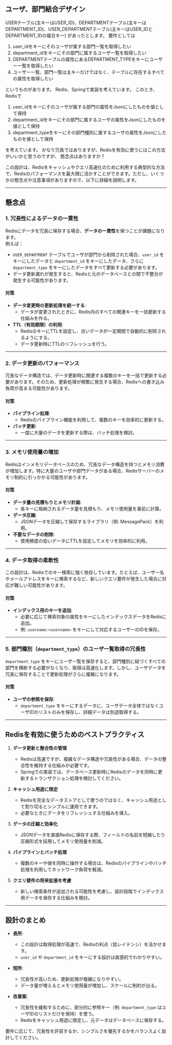 
## ユーザ、部門結合デザイン

USERテーブル(主キーはUSER_ID)、DEPARTMENTテーブル(主キーはDEPARTMENT_ID)、USER_DEPARTMENTテーブル(主キーはUSER_IDとDEPARTMENT_IDの複合キー)
があったとします。
要件としては
1. user_idをキーにそのユーザが属する部門一覧を取得したい
2. department_idをキーにその部門に属するユーザ一覧を取得したい
3. DEPARTMENTテーブルの属性にあるDEPARTMENT_TYPEをキーにユーザー一覧を取得したい
4. ユーザー一覧、部門一覧は主キーだけではなく、テーブルに存在するすべての属性を取得したい

というものがあります。
Redis、Springで実装を考えています。
このとき、Redisで
1. user_idをキーにそのユーザが属する部門の属性をJsonにしたものを値として保持
2. department_idをキーにその部門に属するユーザの属性をJsonにしたものを値として保持
3. department_typeをキーにその部門種別に属するユーザの属性をJsonにしたものを値として保持

を考えています。
かなり冗長ではありますが、Redisを有効に使うにはこの方法がいいかと思うのですが、
懸念点はありますか？

この設計は、Redisをキャッシュやクエリ高速化のために利用する典型的な方法で、Redisのパフォーマンスを最大限に活かすことができます。ただし、いくつかの懸念点や注意事項がありますので、以下に詳細を説明します。

---

## **懸念点**

### **1. 冗長性によるデータの一貫性**
Redisにデータを冗長に保存する場合、**データの一貫性**を保つことが課題になります。  
例えば：
- `USER_DEPARTMENT` テーブルでユーザが部門から削除された場合、`user_id` をキーにしたデータと `department_id` をキーにしたデータ、さらに `department_type` をキーにしたデータをすべて更新する必要があります。
- データ更新漏れが発生すると、Redisと元のデータベースとの間で不整合が発生する可能性があります。

#### **対策**
- **データ変更時の更新処理を統一する**:
  - データが変更されたときに、Redis内のすべての関連キーを一括更新する仕組みを作る。
- **TTL（有効期限）の利用**:
  - RedisのキーにTTLを設定し、古いデータが一定期間で自動的に削除されるようにする。
  - データ更新時にTTLのリフレッシュを行う。

---

### **2. データ更新のパフォーマンス**
冗長なデータ構造では、データ更新時に関連する複数のキーを一括で更新する必要があります。そのため、更新処理が頻繁に発生する場合、Redisへの書き込み負荷が高まる可能性があります。

#### **対策**
- **パイプライン処理**:
  - Redisのパイプライン機能を利用して、複数のキーを効率的に更新する。
- **バッチ更新**:
  - 一度に大量のデータを更新する際は、バッチ処理を検討。

---

### **3. メモリ使用量の増加**
Redisはインメモリデータベースのため、冗長なデータ構造を持つとメモリ消費が増加します。特に大量のユーザや部門データがある場合、Redisサーバーのメモリ制約に引っかかる可能性があります。

#### **対策**
- **データ量の見積もりとメモリ計画**:
  - 各キーに格納されるデータ量を見積もり、メモリ使用量を事前に計算。
- **データ圧縮**:
  - JSONデータを圧縮して保存するライブラリ（例: MessagePack）を利用。
- **不要なデータの削除**:
  - 使用頻度の低いデータにTTLを設定してメモリを効率的に利用。

---

### **4. データ取得の柔軟性**
この設計は、Redisでのキー検索に強く依存しています。たとえば、ユーザー名やメールアドレスをキーに検索するなど、新しいクエリ要件が発生した場合に対応が難しい可能性があります。

#### **対策**
- **インデックス用のキーを追加**:
  - 必要に応じて検索対象の属性をキーにしたインデックスデータをRedisに追加。
  - 例: `username:<username>` をキーにして対応するユーザーのIDを保存。

---

### **5. 部門種別（`department_type`）のユーザ一覧取得の冗長性**
`department_type` をキーにユーザ一覧を保存すると、部門種別に紐づくすべての部門を横断する必要がなくなり、取得は高速化します。しかし、ユーザデータを冗長に保存することで更新処理がさらに複雑になります。

#### **対策**
- **ユーザの参照を保存**:
  - `department_type` をキーにするデータに、ユーザデータ全体ではなくユーザIDのリストのみを保存し、詳細データは別途取得する。

---

## **Redisを有効に使うためのベストプラクティス**

1. **データ更新と整合性の管理**
   - Redisは高速ですが、複雑なデータ構造や冗長性がある場合、データの整合性を維持する仕組みが必要です。
   - Springでの実装では、データベース更新時にRedisのデータを同時に更新するトランザクション処理を検討してください。

2. **キャッシュ用途に限定**
   - Redisを完全なデータストアとして使うのではなく、キャッシュ用途として割り切るとシンプルに運用できます。
   - 必要なときにデータをリフレッシュする仕組みを導入。

3. **データの圧縮と効率化**
   - JSONデータを直接Redisに保存する際、フィールドの名前を短縮したり圧縮形式を採用してメモリ使用量を削減。

4. **パイプラインとバッチ処理**
   - 複数のキーや値を同時に操作する場合は、Redisのパイプラインやバッチ処理を利用してネットワーク負荷を軽減。

5. **クエリ要件の将来拡張を考慮**
   - 新しい検索条件が追加される可能性を考慮し、設計段階でインデックス用データを保存する仕組みを検討。

---

## **設計のまとめ**

- **長所**:
  - この設計は取得処理が高速で、Redisの利点（低レイテンシ）を活かせます。
  - `user_id` や `department_id` をキーにする設計は直感的でわかりやすい。

- **短所**:
  - 冗長性が高いため、更新処理が複雑になりやすい。
  - データ量が増えるとメモリ使用量が増加し、スケールに制約が出る。

- **改善案**:
  - 冗長性を緩和するために、部分的に参照キー（例: `department_type` はユーザIDのリストだけを保持）を使う。
  - Redisをキャッシュ用途に限定し、元データはデータベースに保存する。

要件に応じて、冗長性を許容するか、シンプルさを優先するかをバランスよく設計してください。